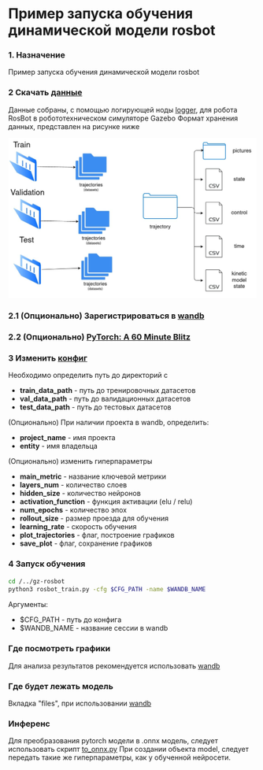 # Пример запуска обучения динамической модели rosbot

### 1. Назначение

 Пример запуска обучения динамической модели rosbot

### 2 Скачать [данные](https://drive.google.com/file/d/1zbWuxToTtiBUcXPGtaFSP3kP6n6Lcoep/view)
Данные собраны, с помощью логирующей ноды [logger](https://github.com/urock/rosbot/tree/develop/logger), для робота RosBot в робототехническом симуляторе Gazebo
Формат хранения данных, представлен на рисунке ниже

![datasets](/docs/images/datasets.jpg)

### 2.1 (Опционально) Зарегистрироваться в [wandb](https://wandb.ai/) 
### 2.2 (Опционально) [PyTorch: A 60 Minute Blitz](https://pytorch.org/tutorials/beginner/deep_learning_60min_blitz.html)

### 3 Изменить [конфиг](../examples/gz-rosbot/configs/gz-rosbot_1.yaml)

Необходимо определить путь до директорий с 
* **train_data_path** - путь до тренировочных датасетов
* **val_data_path** - путь до валидационных датасетов
* **test_data_path** - путь до тестовых датасетов

(Опционально) При наличии проекта в wandb, определить:
* **project_name** - имя проекта
* **entity** - имя владельца

(Опционально) изменить гиперпараметры
* **main_metric** - название ключевой метрики
* **layers_num** - количество слоев 
* **hidden_size** - количество нейронов
* **activation_function** - функция активации (elu / relu)
* **num_epochs** - количество эпох
* **rollout_size** - размер проезда для обучения
* **learning_rate** - скорость обучения
* **plot_trajectories** - флаг, построение графиков
* **save_plot** - флаг, сохранение графиков

### 4 Запуск обучения
```bash
cd /../gz-rosbot
python3 rosbot_train.py -cfg $CFG_PATH -name $WANDB_NAME
```
Аргументы:
* $CFG_PATH - путь до конфига
* $WANDB_NAME - название сессии в wandb

### Где посмотреть графики 
Для анализа результатов рекомендуется использовать [wandb](https://wandb.ai/) 

### Где будет лежать модель
Вкладка "files", при использовании [wandb](https://wandb.ai/) 


### Инференс

Для преобразования pytorch модели в .onnx модель, следует использовать скрипт [to_onnx.py](../examples/gz-rosbot/to_onnx.py)
При создании объекта model, следует передать такие же гиперпараметры, как у обученной нейросети.

